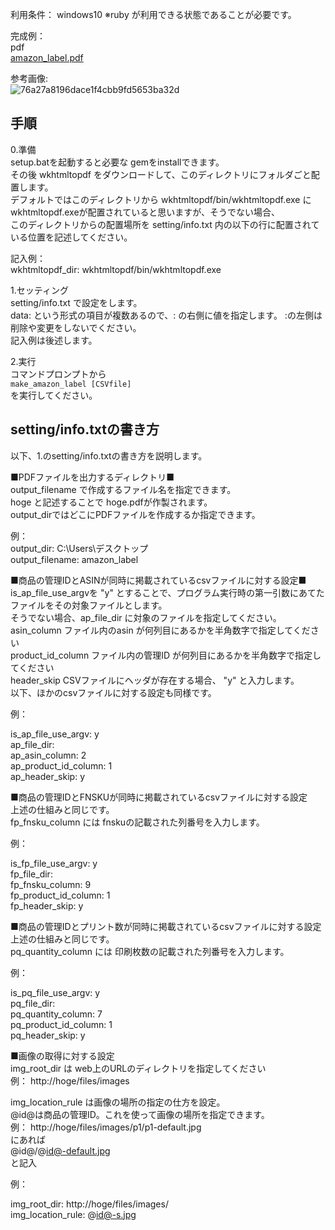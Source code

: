 利用条件： windows10 ※ruby が利用できる状態であることが必要です。  
  
完成例：  
pdf  
[amazon_label.pdf](https://github.com/itsuki-n22/amazon_label_maker/files/6081505/amazon_label.pdf)  
  
参考画像:  
![76a27a8196dace1f4cbb9fd5653ba32d](https://user-images.githubusercontent.com/54315732/109925059-964e7f00-7d04-11eb-8302-2fd7c02c2b91.png)  
  
## 手順
0.準備  
setup.batを起動すると必要な gemをinstallできます。  
その後 wkhtmltopdf をダウンロードして、このディレクトリにフォルダごと配置します。  
デフォルトではこのディレクトリから wkhtmltopdf/bin/wkhtmltopdf.exe に wkhtmltopdf.exeが配置されていると思いますが、そうでない場合、  
このディレクトリからの配置場所を setting/info.txt 内の以下の行に配置されている位置を記述してください。  
  
記入例：  
wkhtmltopdf_dir: wkhtmltopdf/bin/wkhtmltopdf.exe  
  
1.セッティング  
setting/info.txt で設定をします。  
data: という形式の項目が複数あるので、: の右側に値を指定します。 :の左側は削除や変更をしないでください。  
記入例は後述します。  
  
2.実行   
コマンドプロンプトから   
`make_amazon_label [CSVfile]`   
を実行してください。  
  
  
  

## setting/info.txtの書き方
以下、1.のsetting/info.txtの書き方を説明します。  
  
■PDFファイルを出力するディレクトリ■   
output_filename で作成するファイル名を指定できます。  
hoge と記述することで hoge.pdfが作製されます。  
output_dirではどこにPDFファイルを作成するか指定できます。  
  
例：  
output_dir: C:\Users\デスクトップ  
output_filename: amazon_label  
  
  
  
■商品の管理IDとASINが同時に掲載されているcsvファイルに対する設定■  
is_ap_file_use_argvを "y" とすることで、プログラム実行時の第一引数にあてたファイルをその対象ファイルとします。  
そうでない場合、ap_file_dir に対象のファイルを指定してください。   
asin_column ファイル内のasin が何列目にあるかを半角数字で指定してください  
product_id_column ファイル内の管理ID が何列目にあるかを半角数字で指定してください  
header_skip CSVファイルにヘッダが存在する場合、 "y" と入力します。  
以下、ほかのcsvファイルに対する設定も同様です。  
  
  
例：  
  
is_ap_file_use_argv: y  
ap_file_dir:   
ap_asin_column: 2  
ap_product_id_column: 1  
ap_header_skip: y  
   
■商品の管理IDとFNSKUが同時に掲載されているcsvファイルに対する設定  
上述の仕組みと同じです。  
fp_fnsku_column には fnskuの記載された列番号を入力します。  
  
例：  
  
is_fp_file_use_argv: y  
fp_file_dir:  
fp_fnsku_column: 9  
fp_product_id_column: 1  
fp_header_skip: y  
  
  
■商品の管理IDとプリント数が同時に掲載されているcsvファイルに対する設定  
上述の仕組みと同じです。  
pq_quantity_column には 印刷枚数の記載された列番号を入力します。  
  
例：    
  
is_pq_file_use_argv: y  
pq_file_dir:  
pq_quantity_column: 7  
pq_product_id_column: 1  
pq_header_skip: y  
  
■画像の取得に対する設定  
img_root_dir は web上のURLのディレクトリを指定してください  
例： http://hoge/files/images  
  
img_location_rule は画像の場所の指定の仕方を設定。  
@id@は商品の管理ID。これを使って画像の場所を指定できます。  
例： http://hoge/files/images/p1/p1-default.jpg  
にあれば  
@id@/@id@-default.jpg  
と記入  
  

例：  
  
img_root_dir: http://hoge/files/images/  
img_location_rule: @id@-s.jpg  


